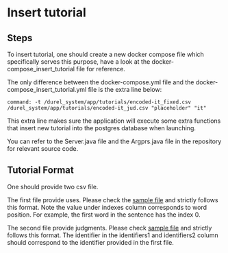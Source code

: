 # Insert tutorial

## Steps
To insert tutorial, one should create a new docker compose file which specifically serves this purpose, have a look at the docker-compose_insert_tutorial file for reference. 

The only difference between the docker-compose.yml file and the docker-compose_insert_tutorial.yml file is the extra line below:
```
command: -t /durel_system/app/tutorials/encoded-it_fixed.csv /durel_system/app/tutorials/encoded-it_jud.csv "placeholder" "it"
```
This extra line makes sure the application will execute some extra functions that insert new tutorial into the postgres database when launching.

You can refer to the Server.java file and the Argprs.java file in the repository for relevant source code.

## Tutorial Format
One should provide two csv file. 

The first file provide uses. Please check the [sample file](https://github.com/Garrafao/WUGs/blob/main/durel_system/tutorials/tutorial_sentences/english.csv) and strictly follows this format. Note the value under indexes column corresponds to word position. For example, the first word in the sentence has the index 0.

The second file provide judgments. Please check  [sample file](https://github.com/Garrafao/WUGs/blob/main/durel_system/tutorials/tutorial_gold_annotations/english.csv) and strictly follows this format. The identifier in the identifiers1 and identifiers2	column should correspond to the identifier provided in the first file.

